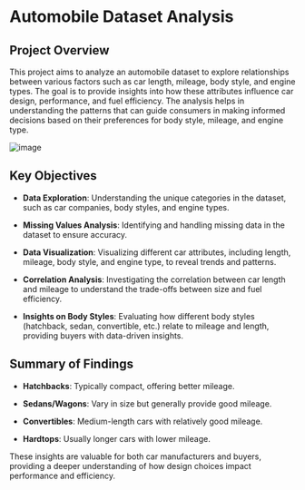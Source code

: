 # Automobile Dataset Analysis

## Project Overview

This project aims to analyze an automobile dataset to explore relationships between various factors such as car length, mileage, body style, and engine types. The goal is to provide insights into how these attributes influence car design, performance, and fuel efficiency. The analysis helps in understanding the patterns that can guide consumers in making informed decisions based on their preferences for body style, mileage, and engine type.

![image](https://github.com/user-attachments/assets/744d616e-f3a3-49ae-885c-0088a5eff22c)


## Key Objectives

- **Data Exploration**: Understanding the unique categories in the dataset, such as car companies, body styles, and engine types.
  
- **Missing Values Analysis**: Identifying and handling missing data in the dataset to ensure accuracy.

- **Data Visualization**: Visualizing different car attributes, including length, mileage, body style, and engine type, to reveal trends and patterns.

- **Correlation Analysis**: Investigating the correlation between car length and mileage to understand the trade-offs between size and fuel efficiency.

- **Insights on Body Styles**: Evaluating how different body styles (hatchback, sedan, convertible, etc.) relate to mileage and length, providing buyers with data-driven insights.

## Summary of Findings

- **Hatchbacks**: Typically compact, offering better mileage.
  
- **Sedans/Wagons**: Vary in size but generally provide good mileage.

- **Convertibles**: Medium-length cars with relatively good mileage.

- **Hardtops**: Usually longer cars with lower mileage.

These insights are valuable for both car manufacturers and buyers, providing a deeper understanding of how design choices impact performance and efficiency.
